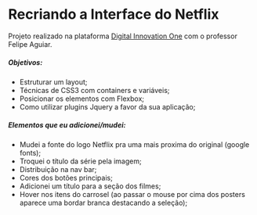 # Recriando a Interface do Netflix

Projeto realizado na plataforma [Digital Innovation One](https://digitalinnovation.one/ ) com o professor Felipe Aguiar.

##### Objetivos:

- Estruturar um layout;
- Técnicas de CSS3 com containers e variáveis;
- Posicionar os elementos com Flexbox;
- Como utilizar plugins Jquery a favor da sua aplicação;

##### Elementos que eu adicionei/mudei:

- Mudei a fonte do logo Netflix pra uma mais proxima do original (google fonts);
- Troquei o título da série pela imagem;
- Distribuição na nav bar;
- Cores dos botões principais;
- Adicionei um título para a seção dos filmes;
- Hover nos itens do carrosel (ao passar o mouse por cima dos posters aparece uma bordar branca destacando a seleção);